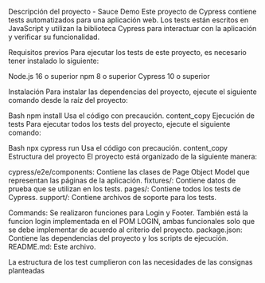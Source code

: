 
Descripción del proyecto - Sauce Demo 
Este proyecto de Cypress contiene tests automatizados para una aplicación web. Los tests están escritos en JavaScript y utilizan la biblioteca Cypress para interactuar con la aplicación y verificar su funcionalidad.

Requisitos previos
Para ejecutar los tests de este proyecto, es necesario tener instalado lo siguiente:

Node.js 16 o superior
npm 8 o superior
Cypress 10 o superior

Instalación
Para instalar las dependencias del proyecto, ejecute el siguiente comando desde la raíz del proyecto:

Bash
npm install
Usa el código con precaución.
content_copy
Ejecución de tests
Para ejecutar todos los tests del proyecto, ejecute el siguiente comando:

Bash
npx cypress run
Usa el código con precaución.
content_copy
Estructura del proyecto
El proyecto está organizado de la siguiente manera:

cypress/e2e/components: Contiene las clases de Page Object Model que representan las páginas de la aplicación.
fixtures/: Contiene datos de prueba que se utilizan en los tests.
pages/: Contiene todos los tests de Cypress.
support/: Contiene archivos de soporte para los tests.

Commands: Se realizaron funciones para Login y Footer. También está la funcion login implementada en el POM LOGIN, ambas funcionales solo que se debe implementar de acuerdo al criterio del proyecto.
package.json: Contiene las dependencias del proyecto y los scripts de ejecución.
README.md: Este archivo.

La estructura de los test cumplieron con las necesidades de las consignas planteadas 
 
